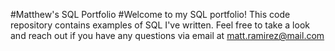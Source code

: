 #Matthew's SQL Portfolio
#Welcome to my SQL portfolio! This code repository contains examples of SQL I've written. Feel free to take a look and reach out if you have any questions via email at matt.ramirez@mail.com
